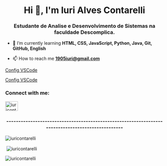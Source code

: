<h1 align="center">Hi 👋, I'm Iuri Alves Contarelli</h1>
<h3 align="center">Estudante de Analise e Desenvolvimento de Sistemas na faculdade Descomplica.</h3>


- 🌱 I’m currently learning **HTML, CSS, JavaScript, Python, Java, Git, GitHub, English**

- 📫 How to reach me **1905iuri@gmail.com**

[Config VSCode](https://drive.google.com/file/d/146osinpFr69ZrK9EQskg698vE-sDA-hL/view?usp=sharing)

[Config VSCode](https://1drv.ms/u/c/7e8ae9eccc8152e1/EZJtroHzzIlKgQKFl_ufigEBpxK0i4Aw2jBf_b341Ws2Tg?e=9et08i)

<h3 align="left">Connect with me:</h3>
<p align="left">
<a href="https://linkedin.com/in/iuricontarelli" target="blank"><img align="center" src="https://raw.githubusercontent.com/rahuldkjain/github-profile-readme-generator/master/src/images/icons/Social/linked-in-alt.svg" alt="iuricontarelli" height="30" width="40" /></a>
</p>

<h3 align="center">-------------------------------------------------------------------------------------------------</h3>

<p align="left"> <img src="https://komarev.com/ghpvc/?username=iuricontarelli&label=Profile%20views&color=0e75b6&style=flat" alt="iuricontarelli" /></p>

<p>&nbsp;<img align="center" src="https://github-readme-stats.vercel.app/api?username=iuricontarelli&show_icons=true&locale=en" alt="iuricontarelli" /></p>

<p><img align="left" src="https://github-readme-stats.vercel.app/api/top-langs?username=iuricontarelli&show_icons=true&locale=en&layout=compact" alt="iuricontarelli" /></p>


